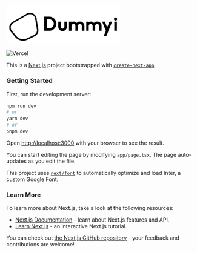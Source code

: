 <picture>
  <source media="(prefers-color-scheme: dark)" srcset="./public/images/logo-white.svg">
  <source media="(prefers-color-scheme: light)" srcset="./public/images/logo-black.svg">
  <img alt="Dummyi" src="./public/images/logo-black.svg" width="300">
</picture>

![Vercel](https://therealsujitk-vercel-badge.vercel.app/?app=dummyi&style=flat-square)

This is a [Next.js](https://nextjs.org/) project bootstrapped with [`create-next-app`](https://github.com/vercel/next.js/tree/canary/packages/create-next-app).

### Getting Started

First, run the development server:

```bash
npm run dev
# or
yarn dev
# or
pnpm dev
```

Open [http://localhost:3000](http://localhost:3000) with your browser to see the result.

You can start editing the page by modifying `app/page.tsx`. The page auto-updates as you edit the file.

This project uses [`next/font`](https://nextjs.org/docs/basic-features/font-optimization) to automatically optimize and load Inter, a custom Google Font.

### Learn More

To learn more about Next.js, take a look at the following resources:

- [Next.js Documentation](https://nextjs.org/docs) - learn about Next.js features and API.
- [Learn Next.js](https://nextjs.org/learn) - an interactive Next.js tutorial.

You can check out [the Next.js GitHub repository](https://github.com/vercel/next.js/) - your feedback and contributions are welcome!

